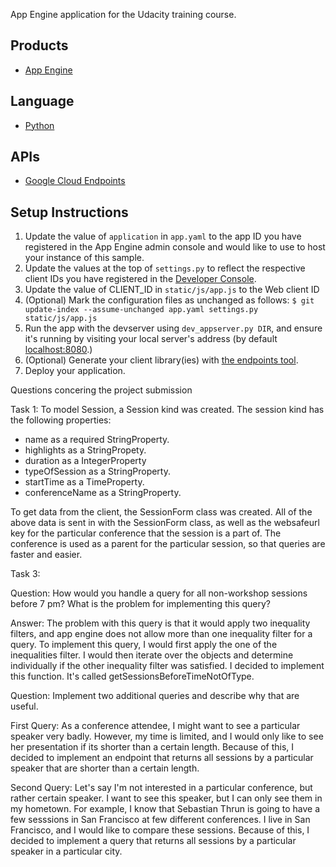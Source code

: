App Engine application for the Udacity training course.

## Products
- [App Engine][1]

## Language
- [Python][2]

## APIs
- [Google Cloud Endpoints][3]

## Setup Instructions
1. Update the value of `application` in `app.yaml` to the app ID you
   have registered in the App Engine admin console and would like to use to host
   your instance of this sample.
1. Update the values at the top of `settings.py` to
   reflect the respective client IDs you have registered in the
   [Developer Console][4].
1. Update the value of CLIENT_ID in `static/js/app.js` to the Web client ID
1. (Optional) Mark the configuration files as unchanged as follows:
   `$ git update-index --assume-unchanged app.yaml settings.py static/js/app.js`
1. Run the app with the devserver using `dev_appserver.py DIR`, and ensure it's running by visiting your local server's address (by default [localhost:8080][5].)
1. (Optional) Generate your client library(ies) with [the endpoints tool][6].
1. Deploy your application.


[1]: https://developers.google.com/appengine
[2]: http://python.org
[3]: https://developers.google.com/appengine/docs/python/endpoints/
[4]: https://console.developers.google.com/
[5]: https://localhost:8080/
[6]: https://developers.google.com/appengine/docs/python/endpoints/endpoints_tool

Questions concering the project submission

Task 1: 
To model Session, a Session kind was created. The session kind has the following properties:
-  name as a required StringProperty.
-  highlights as a StringPropety. 
 - duration as a IntegerProperty
 - typeOfSession as a StringProperty.
 - startTime as a TimeProperty. 
 - conferenceName as a StringProperty.

To get data from the client, the SessionForm class was created. All of the above data is sent in with the SessionForm class, as well as the websafeurl key for the particular conference that the session is a part of. The conference is used as a parent for the particular session, so that queries are faster and easier. 

Task 3: 

Question: How would you handle a query for all non-workshop sessions before 7 pm? What is the problem for implementing this query?

Answer: The problem with this query is that it would apply two inequality filters, and app engine does not allow more than one inequality filter for a query. To implement this query, I would first apply the one of the inequalities filter. I would then iterate over the objects and determine individually if the other inequality filter was satisfied. I decided to implement this function. It's called getSessionsBeforeTimeNotOfType.

Question: Implement two additional queries and describe why that are useful. 

First Query: As a conference attendee, I might want to see a particular speaker very badly. However, my time is limited, and I would only like to see her presentation if its shorter than a certain length. Because of this, I decided to implement an endpoint that returns all sessions by a particular speaker that are shorter than a certain length. 

Second Query: Let's say I'm not interested in a particular conference, but rather certain speaker. I want to see this speaker, but I can only see them in my hometown. For example, I know that Sebastian Thrun is going to have a few sesssions in San Francisco at few different conferences. I live in San Francisco, and I would like to compare these sessions. Because of this, I decided to implement a query that returns all sessions by a particular speaker in a particular city. 


